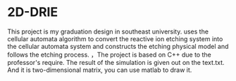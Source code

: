 # 2D-DRIE
This project is my graduation design in southeast university. uses the cellular automata algorithm to convert the reactive ion etching system into the cellular automata system and constructs the etching physical model and follows the etching process. 
，The project is based on C++ due to the professor's require. The result of the simulation is given out on the text.txt. And it is two-dimensional matrix, you can use matlab to draw it.
